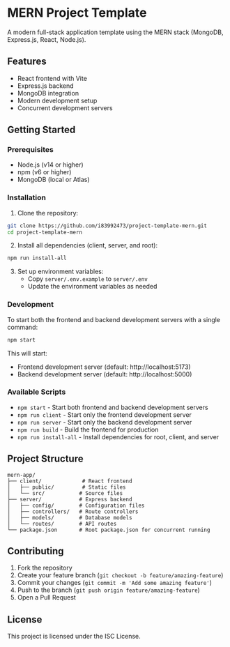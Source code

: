 # MERN Project Template

A modern full-stack application template using the MERN stack (MongoDB, Express.js, React, Node.js).

## Features

- React frontend with Vite
- Express.js backend
- MongoDB integration
- Modern development setup
- Concurrent development servers

## Getting Started

### Prerequisites

- Node.js (v14 or higher)
- npm (v6 or higher)
- MongoDB (local or Atlas)

### Installation

1. Clone the repository:
```bash
git clone https://github.com/i83992473/project-template-mern.git
cd project-template-mern
```

2. Install all dependencies (client, server, and root):
```bash
npm run install-all
```

3. Set up environment variables:
   - Copy `server/.env.example` to `server/.env`
   - Update the environment variables as needed

### Development

To start both the frontend and backend development servers with a single command:
```bash
npm start
```

This will start:
- Frontend development server (default: http://localhost:5173)
- Backend development server (default: http://localhost:5000)

### Available Scripts

- `npm start` - Start both frontend and backend development servers
- `npm run client` - Start only the frontend development server
- `npm run server` - Start only the backend development server
- `npm run build` - Build the frontend for production
- `npm run install-all` - Install dependencies for root, client, and server

## Project Structure

```
mern-app/
├── client/             # React frontend
│   ├── public/         # Static files
│   └── src/           # Source files
├── server/            # Express backend
│   ├── config/        # Configuration files
│   ├── controllers/   # Route controllers
│   ├── models/        # Database models
│   └── routes/        # API routes
└── package.json       # Root package.json for concurrent running
```

## Contributing

1. Fork the repository
2. Create your feature branch (`git checkout -b feature/amazing-feature`)
3. Commit your changes (`git commit -m 'Add some amazing feature'`)
4. Push to the branch (`git push origin feature/amazing-feature`)
5. Open a Pull Request

## License

This project is licensed under the ISC License. 